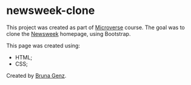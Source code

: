 # newsweek-clone
This project was created as part of [Microverse](https://www.microverse.org/) course.
The goal was to clone the [Newsweek](https://www.newsweek.com/) homepage, using Bootstrap.

This page was created using:
* HTML;
* CSS;

Created by [Bruna Genz](https://github.com/bruna-genz).
